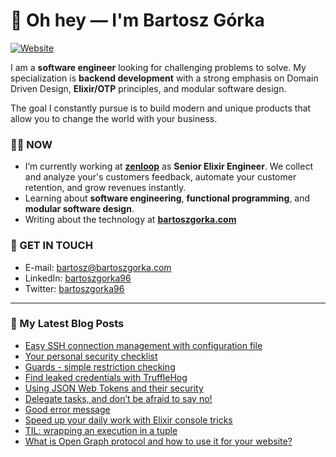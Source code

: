 # 👋 Oh hey — I'm Bartosz Górka

[![Website](https://img.shields.io/website?label=bartoszgorka.com&style=for-the-badge&url=https%3A%2F%2Fbartoszgorka.com)](https://bartoszgorka.com)

I am a **software engineer** looking for challenging problems to solve.
My specialization is **backend development** with a strong emphasis on Domain Driven Design, **Elixir/OTP** principles, and modular software design.

The goal I constantly pursue is to build modern and unique products that allow you to change the world with your business. 

### 👨‍💻 NOW

- I’m currently working at **[zenloop](https://zenloop.com/en)** as **Senior Elixir Engineer**.
  We collect and analyze your's customers feedback, automate your customer retention, and grow revenues instantly.
- Learning about **software engineering**, **functional programming**, and **modular software design**.
- Writing about the technology at **[bartoszgorka.com](https://bartoszgorka.com)**

### 📨 GET IN TOUCH

- E-mail: bartosz@bartoszgorka.com
- LinkedIn: [bartoszgorka96](https://www.linkedin.com/in/bartoszgorka96/)
- Twitter: [bartoszgorka96](https://twitter.com/BartoszGorka96)

----

### 📕 My Latest Blog Posts

<!-- BLOG-POST-LIST:START -->
- [Easy SSH connection management with configuration file](https://bartoszgorka.com/easy-ssh-connection-management)
- [Your personal security checklist](https://bartoszgorka.com/your-personal-security-checklist)
- [Guards - simple restriction checking](https://bartoszgorka.com/guards-simple-restriction-checking)
- [Find leaked credentials with TruffleHog](https://bartoszgorka.com/find-leaked-credentials-with-trufflehog)
- [Using JSON Web Tokens and their security](https://bartoszgorka.com/using-json-web-tokens-their-security)
- [Delegate tasks, and don’t be afraid to say no!](https://bartoszgorka.com/delegate-tasks-dont-be-afraid-to-say-no)
- [Good error message](https://bartoszgorka.com/good-error-message)
- [Speed up your daily work with Elixir console tricks](https://bartoszgorka.com/speed-up-your-daily-work-with-elixir-console-tricks)
- [TIL: wrapping an execution in a tuple](https://bartoszgorka.com/til-wrapping-an-execution-in-a-tuple)
- [What is Open Graph protocol and how to use it for your website?](https://bartoszgorka.com/what-is-open-graph-protocol)
<!-- BLOG-POST-LIST:END -->
